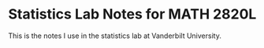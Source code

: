 # Statistics Lab Notes for MATH 2820L

This is the notes I use in the statistics lab at Vanderbilt University.

